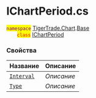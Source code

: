 
# IChartPeriod.cs
<mark style="color:purple;">`namespace`</mark> [TigerTrade.Chart](../../../../TigerTrade.Chart.md).[Base](../../../../TigerTrade.Chart/Base.md)  
&nbsp;&nbsp;&nbsp;&nbsp;&nbsp;&nbsp;&nbsp;<mark style="color:red;">`class`</mark> [IChartPeriod](../../IChartPeriod.cs.md)

### Свойства
| Название | Описание |
| --- | --- |
| [`Interval`](./Свойства/Interval.md) | *Описание* |
| [`Type`](./Свойства/Type.md) | *Описание* |
